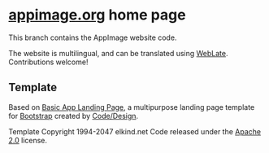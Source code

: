 # [appimage.org](https://appimage.org) home page

This branch contains the AppImage website code.

The website is multilingual, and can be translated using [WebLate](https://translate.assassinate-you.net/projects/appimage/website/). Contributions welcome!


## Template

Based on [Basic App Landing Page](http://codedesign.elkind.net/themes/bootstrap-theme-basic-app/), a multipurpose landing page template for [Bootstrap](http://getbootstrap.com/) created by [Code/Design](http://http://codedesign.elkind.net/).

Template Copyright 1994-2047 elkind.net Code released under the [Apache 2.0](https://github.com/elkindnet/codedesign-basic-app/blob/gh-pages/LICENSE) license.
